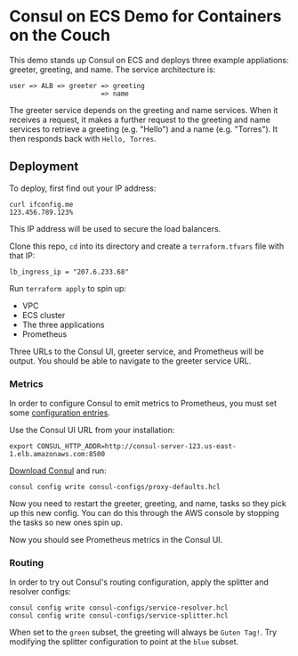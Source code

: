 # Consul on ECS Demo for Containers on the Couch

This demo stands up Consul on ECS and deploys three example appliations: greeter, greeting, and name. The service architecture is:

```
user => ALB => greeter => greeting
                       => name
```

The greeter service depends on the greeting and name services. When it receives a request, it makes a further request to the greeting and name services
to retrieve a greeting (e.g. "Hello") and a name (e.g. "Torres"). It then responds back with `Hello, Torres`.

## Deployment

To deploy, first find out your IP address:

```
curl ifconfig.me
123.456.789.123%
```

This IP address will be used to secure the load balancers.

Clone this repo, `cd` into its directory and create a `terraform.tfvars` file with that IP:

```hcl
lb_ingress_ip = "207.6.233.68"
```

Run `terraform apply` to spin up:
* VPC
* ECS cluster
* The three applications
* Prometheus

Three URLs to the Consul UI, greeter service, and Prometheus will be output. You should be able to navigate to the greeter service URL.

### Metrics

In order to configure Consul to emit metrics to Prometheus, you must set some [configuration entries](https://www.consul.io/docs/connect/config-entries).

Use the Consul UI URL from your installation:

```
export CONSUL_HTTP_ADDR=http://consul-server-123.us-east-1.elb.amazonaws.com:8500
```

[Download Consul](https://www.consul.io/downloads) and run:

```
consul config write consul-configs/proxy-defaults.hcl
```

Now you need to restart the greeter, greeting, and name, tasks so they pick up this new config.
You can do this through the AWS console by stopping the tasks so new ones spin up.

Now you should see Prometheus metrics in the Consul UI.

### Routing

In order to try out Consul's routing configuration, apply the splitter and resolver configs:

```
consul config write consul-configs/service-resolver.hcl
consul config write consul-configs/service-splitter.hcl
```

When set to the `green` subset, the greeting will always be `Guten Tag!`. Try modifying the splitter configuration to point at the `blue` subset.
